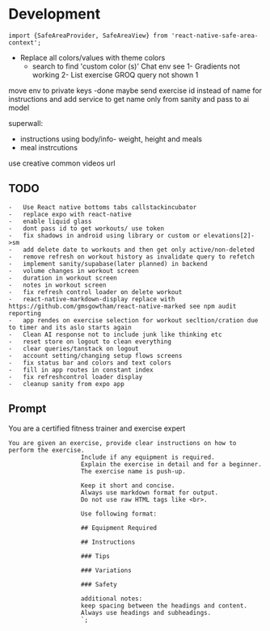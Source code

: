 # Development

```
import {SafeAreaProvider, SafeAreaView} from 'react-native-safe-area-context';
```

- Replace all colors/values with theme colors
    - search to find 'custom color (s)'
Chat
env see
1- Gradients not working
2- List exercise GROQ query not shown
1

move env to private keys -done maybe
send exercise id instead of name for instructions and add service to get name only from sanity and pass to ai model

superwall:
- instructions using body/info- weight, height and meals
- meal instrcutions


use creative common videos url

<!-- // // //   if (Platform.OS === 'android') {
// // //     return (
// // //       <View
// // //         className={`elevation-[${elevation}] ${className}`}
// // //         style={style}
// // //         {...rest}
// // //       />
// // //     );
// // //   } -->

## TODO
    -   Use React native bottoms tabs callstackincubator
    -   replace expo with react-native
    -   enable liquid glass
    -   dont pass id to get workouts/ use token
    -   fix shadows in android using library or custom or elevations[2]->sm
    -   add delete date to workouts and then get only active/non-deleted
    -   remove refresh on workout history as invalidate query to refetch 
    -   implement sanity/supabase(later planned) in backend
    -   volume changes in workout screen 
    -   duration in workout screen
    -   notes in workout screen
    -   fix refresh control loader on delete workout
    -   react-native-markdown-display replace with https://github.com/gmsgowtham/react-native-marked see npm audit reporting
    -   app rendes on exercise selection for workout secltion/cration due to timer and its aslo starts again 
    -   Clean AI response not to include junk like thinking etc
    -   reset store on logout to clean everything
    -   clear queries/tanstack on logout
    -   account setting/changing setup flows screens
    -   fix status bar and colors and text colors
    -   fill in app routes in constant index
    -   fix refreshcontrol loader display
    -   cleanup sanity from expo app


## Prompt

 You are a certified fitness trainer and exercise expert

    You are given an exercise, provide clear instructions on how to perform the exercise.
                        Include if any equipment is required.
                        Explain the exercise in detail and for a beginner.
                        The exercise name is push-up.
                        
                        Keep it short and concise.
                        Always use markdown format for output.
                        Do not use raw HTML tags like <br>.

                        Use following format:

                        ## Equipment Required

                        ## Instructions

                        ### Tips

                        ### Variations

                        ### Safety

                        additional notes: 
                        keep spacing between the headings and content.
                        Always use headings and subheadings.
                        `;